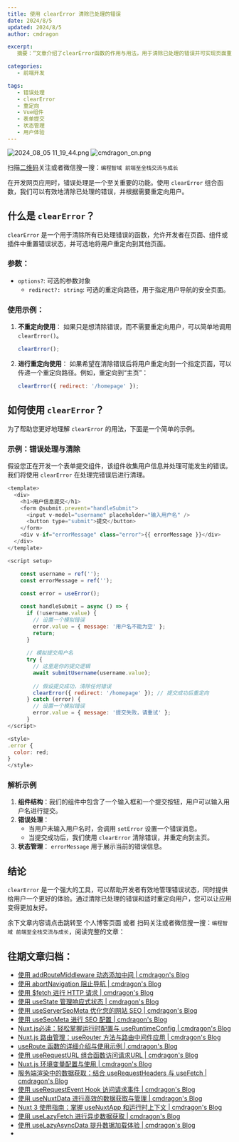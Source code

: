```yaml
---
title: 使用 clearError 清除已处理的错误
date: 2024/8/5
updated: 2024/8/5
author: cmdragon

excerpt:
   摘要：“文章介绍了clearError函数的作用与用法，用于清除已处理的错误并可实现页面重定向，提升用户体验。通过示例展示了在表单提交场景中如何应用此函数进行错误处理和状态管理。”

categories:
   - 前端开发

tags:
   - 错误处理
   - clearError
   - 重定向
   - Vue组件
   - 表单提交
   - 状态管理
   - 用户体验
---
```


<img src="https://static.amd794.com/blog/images/2024_08_05 11_19_44.png@blog" title="2024_08_05 11_19_44.png" alt="2024_08_05 11_19_44.png"/>

<img src="https://api2.cmdragon.cn/upload/cmder/20250304_012821924.jpg" title="cmdragon_cn.png" alt="cmdragon_cn.png"/>


扫描[二维码](https://api2.cmdragon.cn/upload/cmder/20250304_012821924.jpg)关注或者微信搜一搜：`编程智域 前端至全栈交流与成长`



在开发网页应用时，错误处理是一个至关重要的功能。使用 `clearError` 组合函数，我们可以有效地清除已处理的错误，并根据需要重定向用户。
## 什么是 `clearError`？

`clearError` 是一个用于清除所有已处理错误的函数，允许开发者在页面、组件或插件中重置错误状态，并可选地将用户重定向到其他页面。

### 参数：

- `options?`: 可选的参数对象
  - `redirect?: string`: 可选的重定向路径，用于指定用户导航的安全页面。

### 使用示例：

1. **不重定向使用**：
   如果只是想清除错误，而不需要重定向用户，可以简单地调用 `clearError()`。

   ```javascript
   clearError();
   ```

2. **进行重定向使用**：
   如果希望在清除错误后将用户重定向到一个指定页面，可以传递一个重定向路径。例如，重定向到“主页”：

   ```javascript
   clearError({ redirect: '/homepage' });
   ```

## 如何使用 `clearError`？

为了帮助您更好地理解 `clearError` 的用法，下面是一个简单的示例。

### 示例：错误处理与清除

假设您正在开发一个表单提交组件，该组件收集用户信息并处理可能发生的错误。我们将使用 `clearError` 在处理完错误后进行清理。

```javascript
<template>
  <div>
    <h1>用户信息提交</h1>
    <form @submit.prevent="handleSubmit">
      <input v-model="username" placeholder="输入用户名" />
      <button type="submit">提交</button>
    </form>
    <div v-if="errorMessage" class="error">{{ errorMessage }}</div>
  </div>
</template>

<script setup>

    const username = ref('');
    const errorMessage = ref('');
    
    const error = useError();

    const handleSubmit = async () => {
      if (!username.value) {
        // 设置一个模拟错误 
        error.value = { message: '用户名不能为空' };
        return;
      }
      
      // 模拟提交用户名
      try {
        // 这里是你的提交逻辑
        await submitUsername(username.value);
        
        // 假设提交成功，清除任何错误
        clearError({ redirect: '/homepage' }); // 提交成功后重定向
      } catch (error) {
        // 设置一个模拟错误 
        error.value = { message: '提交失败，请重试' };
      }
</script>

<style>
.error {
  color: red;
}
</style>
```

### 解析示例

1. **组件结构**：我们的组件中包含了一个输入框和一个提交按钮，用户可以输入用户名进行提交。
2. **错误处理**：
   - 当用户未输入用户名时，会调用 `setError` 设置一个错误消息。
   - 当提交成功后，我们使用 `clearError` 清除错误，并重定向到主页。
3. **状态管理**： `errorMessage` 用于展示当前的错误信息。

## 结论

`clearError` 是一个强大的工具，可以帮助开发者有效地管理错误状态，同时提供给用户一个更好的体验。通过清除已处理的错误和适时重定向用户，您可以让应用变得更加友好。

余下文章内容请点击跳转至 个人博客页面 或者 扫码关注或者微信搜一搜：`编程智域 前端至全栈交流与成长`，阅读完整的文章：

## 往期文章归档：

- [使用 addRouteMiddleware 动态添加中间 | cmdragon's Blog](https://blog.cmdragon.cn/posts/a070155dbcfb/)
- [使用 abortNavigation 阻止导航 | cmdragon's Blog](https://blog.cmdragon.cn/posts/c89ead546424/)
- [使用 $fetch 进行 HTTP 请求 | cmdragon's Blog](https://blog.cmdragon.cn/posts/07d91f7f1ac2/)
- [使用 useState 管理响应式状态 | cmdragon's Blog](https://blog.cmdragon.cn/posts/dad6ac94ddf0/)
- [使用 useServerSeoMeta 优化您的网站 SEO | cmdragon's Blog](https://blog.cmdragon.cn/posts/dd9cb519a7a9/)
- [使用 useSeoMeta 进行 SEO 配置 | cmdragon's Blog](https://blog.cmdragon.cn/posts/4ab349e1f178/)
- [Nuxt.js必读：轻松掌握运行时配置与 useRuntimeConfig | cmdragon's Blog](https://blog.cmdragon.cn/posts/014b8d25b5e5/)
- [Nuxt.js 路由管理：useRouter 方法与路由中间件应用 | cmdragon's Blog](https://blog.cmdragon.cn/posts/ad9936895e09/)
- [useRoute 函数的详细介绍与使用示例 | cmdragon's Blog](https://blog.cmdragon.cn/posts/eb8617e107bf/)
- [使用 useRequestURL 组合函数访问请求URL | cmdragon's Blog](https://blog.cmdragon.cn/posts/666fa6c8a5ea/)
- [Nuxt.js 环境变量配置与使用 | cmdragon's Blog](https://blog.cmdragon.cn/posts/c79d66614163/)
- [服务端渲染中的数据获取：结合 useRequestHeaders 与 useFetch | cmdragon's Blog](https://blog.cmdragon.cn/posts/e38e8d28511a/)
- [使用 useRequestEvent Hook 访问请求事件 | cmdragon's Blog](https://blog.cmdragon.cn/posts/2f2570605277/)
- [使用 useNuxtData 进行高效的数据获取与管理 | cmdragon's Blog](https://blog.cmdragon.cn/posts/5e9f5a2b593e/)
- [Nuxt 3 使用指南：掌握 useNuxtApp 和运行时上下文 | cmdragon's Blog](https://blog.cmdragon.cn/posts/f51bb8ed8307/)
- [使用 useLazyFetch 进行异步数据获取 | cmdragon's Blog](https://blog.cmdragon.cn/posts/117488d6538b/)
- [使用 useLazyAsyncData 提升数据加载体验 | cmdragon's Blog](https://blog.cmdragon.cn/posts/b8e3c2416dc7/)
-

